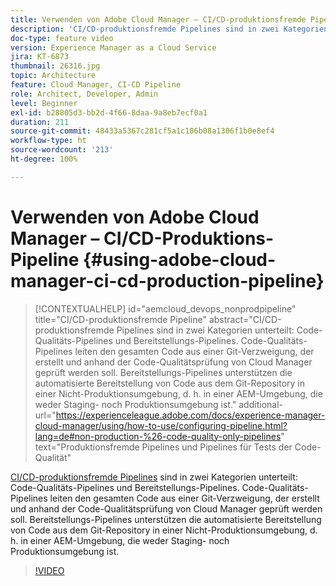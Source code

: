 ```yaml
---
title: Verwenden von Adobe Cloud Manager – CI/CD-produktionsfremde Pipeline
description: 'CI/CD-produktionsfremde Pipelines sind in zwei Kategorien unterteilt: Code-Qualitäts-Pipelines und Bereitstellungs-Pipelines. Code-Qualitäts-Pipelines leiten den gesamten Code aus einer Git-Verzweigung, der erstellt und anhand der Code-Qualitätsprüfung von Cloud Manager geprüft werden soll. Bereitstellungs-Pipelines unterstützen die automatisierte Bereitstellung von Code aus dem Git-Repository in einer Nicht-Produktionsumgebung, d. h. in einer AEM-Umgebung, die weder Staging- noch Produktionsumgebung ist.'
doc-type: feature video
version: Experience Manager as a Cloud Service
jira: KT-6873
thumbnail: 26316.jpg
topic: Architecture
feature: Cloud Manager, CI-CD Pipeline
role: Architect, Developer, Admin
level: Beginner
exl-id: b28805d3-bb2d-4f66-8daa-9a8eb7ecf0a1
duration: 211
source-git-commit: 48433a5367c281cf5a1c106b08a1306f1b0e8ef4
workflow-type: ht
source-wordcount: '213'
ht-degree: 100%

---
```


# Verwenden von Adobe Cloud Manager – CI/CD-Produktions-Pipeline {#using-adobe-cloud-manager-ci-cd-production-pipeline}

>[!CONTEXTUALHELP]
>id="aemcloud_devops_nonprodpipeline"
>title="CI/CD-produktionsfremde Pipeline"
>abstract="CI/CD-produktionsfremde Pipelines sind in zwei Kategorien unterteilt: Code-Qualitäts-Pipelines und Bereitstellungs-Pipelines. Code-Qualitäts-Pipelines leiten den gesamten Code aus einer Git-Verzweigung, der erstellt und anhand der Code-Qualitätsprüfung von Cloud Manager geprüft werden soll. Bereitstellungs-Pipelines unterstützen die automatisierte Bereitstellung von Code aus dem Git-Repository in einer Nicht-Produktionsumgebung, d. h. in einer AEM-Umgebung, die weder Staging- noch Produktionsumgebung ist."
>additional-url="https://experienceleague.adobe.com/docs/experience-manager-cloud-manager/using/how-to-use/configuring-pipeline.html?lang=de#non-production-%26-code-quality-only-pipelines" text="Produktionsfremde Pipelines und Pipelines für Tests der Code-Qualität"

[CI/CD-produktionsfremde Pipelines](https://experienceleague.adobe.com/docs/experience-manager-cloud-manager/using/how-to-use/configuring-pipeline.html?lang=de#non-production-%26-code-quality-only-pipelines) sind in zwei Kategorien unterteilt: Code-Qualitäts-Pipelines und Bereitstellungs-Pipelines. Code-Qualitäts-Pipelines leiten den gesamten Code aus einer Git-Verzweigung, der erstellt und anhand der Code-Qualitätsprüfung von Cloud Manager geprüft werden soll. Bereitstellungs-Pipelines unterstützen die automatisierte Bereitstellung von Code aus dem Git-Repository in einer Nicht-Produktionsumgebung, d. h. in einer AEM-Umgebung, die weder Staging- noch Produktionsumgebung ist.

>[!VIDEO](https://video.tv.adobe.com/v/26316?quality=12&learn=on)
